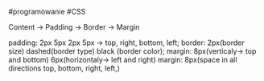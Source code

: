 #programowanie #CSS 

Content -> Padding -> Border -> Margin

padding: 2px 5px 2px 5px -> top, right, bottom, left;
border: 2px(border size) dashed(border type) black (border color);
margin: 8px(verticaly-> top and bottom) 6px(horizontaly-> left and right)
margin: 8px(space in all directions top, bottom, right, left,)
